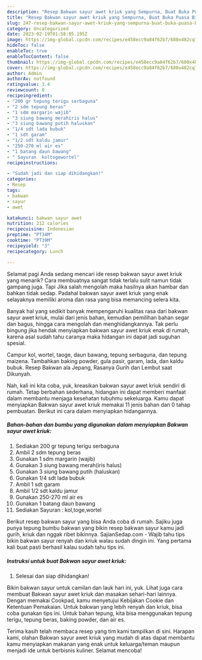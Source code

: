 ```yaml
---
description: "Resep Bakwan sayur awet kriuk yang Sempurna, Buat Buka Puasa Bikin Ngiler"
title: "Resep Bakwan sayur awet kriuk yang Sempurna, Buat Buka Puasa Bikin Ngiler"
slug: 247-resep-bakwan-sayur-awet-kriuk-yang-sempurna-buat-buka-puasa-bikin-ngiler
category: Uncategorized
date: 2023-02-19T01:58:05.195Z
image: https://img-global.cpcdn.com/recipes/e458ecc9a84f62b7/680x482cq70/bakwan-sayur-awet-kriuk-foto-resep-utama.jpg
hideToc: false
enableToc: true
enableTocContent: false
thumbnail: https://img-global.cpcdn.com/recipes/e458ecc9a84f62b7/680x482cq70/bakwan-sayur-awet-kriuk-foto-resep-utama.jpg
cover: https://img-global.cpcdn.com/recipes/e458ecc9a84f62b7/680x482cq70/bakwan-sayur-awet-kriuk-foto-resep-utama.jpg
author: Admin
authorAv: notfound
ratingvalue: 3.4
reviewcount: 8
recipeingredient:
- "200 gr tepung terigu serbaguna"
- "2 sdm tepung beras"
- "1 sdm margarin wajib"
- "3 siung bawang merahiris halus"
- "3 siung bawang putih haluskan"
- "1/4 sdt lada bubuk"
- "1 sdt garam"
- "1/2 sdt kaldu jamur"
- "250-270 ml air es"
- "1 batang daun bawang"
- " Sayuran  koltogewortel"
recipeinstructions:

- "Sudah jadi dan siap dihidangkan!"
categories:
- Resep
tags:
- bakwan
- sayur
- awet

katakunci: bakwan sayur awet 
nutrition: 212 calories
recipecuisine: Indonesian
preptime: "PT34M"
cooktime: "PT39M"
recipeyield: "3"
recipecategory: Lunch

---
```



Selamat pagi Anda sedang mencari ide resep bakwan sayur awet kriuk yang menarik? Cara membuatnya sangat tidak terlalu sulit namun tidak gampang juga. Tapi Jika salah mengolah maka hasilnya akan hambar dan bahkan tidak sedap. Padahal bakwan sayur awet kriuk yang enak selayaknya memiliki aroma dan rasa yang bisa memancing selera kita.


Banyak hal yang sedikit banyak mempengaruhi kualitas rasa dari bakwan sayur awet kriuk, mulai dari jenis bahan, kemudian pemilihan bahan segar dan bagus, hingga cara mengolah dan menghidangkannya. Tak perlu bingung jika hendak menyiapkan bakwan sayur awet kriuk enak di rumah, karena asal sudah tahu caranya maka hidangan ini dapat jadi suguhan spesial.

Campur kol, wortel, taoge, daun bawang, tepung serbaguna, dan tepung maizena. Tambahkan baking powder, gula pasir, garam, lada, dan kaldu bubuk. Resep Bakwan ala Jepang, Rasanya Gurih dan Lembut saat Dikunyah.


Nah, kali ini kita coba, yuk, kreasikan bakwan sayur awet kriuk sendiri di rumah. Tetap berbahan sederhana, hidangan ini dapat memberi manfaat dalam membantu menjaga kesehatan tubuhmu sekeluarga. Kamu dapat menyiapkan Bakwan sayur awet kriuk memakai 11 jenis bahan dan 0 tahap pembuatan. Berikut ini cara dalam menyiapkan hidangannya.

<!--inarticleads1-->

##### Bahan-bahan dan bumbu yang digunakan dalam menyiapkan Bakwan sayur awet kriuk:

1. Sediakan 200 gr tepung terigu serbaguna
1. Ambil 2 sdm tepung beras
1. Gunakan 1 sdm margarin (wajib)
1. Gunakan 3 siung bawang merah(iris halus)
1. Gunakan 3 siung bawang putih (haluskan)
1. Gunakan 1/4 sdt lada bubuk
1. Ambil 1 sdt garam
1. Ambil 1/2 sdt kaldu jamur
1. Gunakan 250-270 ml air es
1. Gunakan 1 batang daun bawang
1. Sediakan  Sayuran : kol,toge,wortel


Berikut resep bakwan sayur yang bisa Anda coba di rumah. Sajiku juga punya tepung bumbu bakwan yang bikin resep bakwan sayur kamu jadi gurih, kriuk dan nggak ribet bikinnya. SajianSedap.com - Wajib tahu tips bikin bakwan sayur renyah dan kriuk walau sudah dingin ini. Yang pertama kali buat pasti berhasil kalau sudah tahu tips ini. 

<!--inarticleads2-->

##### Instruksi untuk buat Bakwan sayur awet kriuk:


1. Selesai dan siap dihidangkan!

Bikin bakwan sayur untuk camilan dan lauk hari ini, yuk. Lihat juga cara membuat Bakwan sayur awet kriuk dan masakan sehari-hari lainnya. Dengan memakai Cookpad, kamu menyetujui Kebijakan Cookie dan Ketentuan Pemakaian. Untuk bakwan yang lebih renyah dan kriuk, bisa coba gunakan tips ini. Untuk bahan tepung, kita bisa menggunakan tepung terigu, tepung beras, baking powder, dan air es. 

Terima kasih telah membaca resep yang tim kami tampilkan di sini. Harapan kami, olahan Bakwan sayur awet kriuk yang mudah di atas dapat membantu kamu menyiapkan makanan yang enak untuk keluarga/teman maupun menjadi ide untuk berbisnis kuliner. Selamat mencoba!
